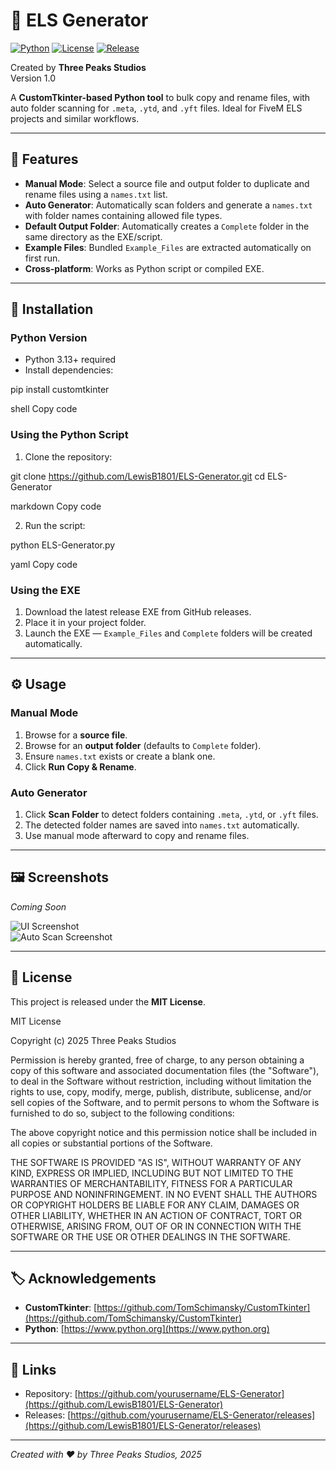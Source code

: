 # 🚓 ELS Generator

[![Python](https://img.shields.io/badge/python-3.13+-blue.svg)](https://www.python.org/)
[![License](https://img.shields.io/badge/license-MIT-green.svg)](LICENSE)
[![Release](https://img.shields.io/github/v/release/LewisB1801/ELS-Generator)](https://github.com/LewisB1801/ELS-Generator/releases)

Created by **Three Peaks Studios**  
Version 1.0

A **CustomTkinter-based Python tool** to bulk copy and rename files, with auto folder scanning for `.meta`, `.ytd`, and `.yft` files. Ideal for FiveM ELS projects and similar workflows.

---

## 📂 Features

- **Manual Mode**: Select a source file and output folder to duplicate and rename files using a `names.txt` list.  
- **Auto Generator**: Automatically scan folders and generate a `names.txt` with folder names containing allowed file types.  
- **Default Output Folder**: Automatically creates a `Complete` folder in the same directory as the EXE/script.  
- **Example Files**: Bundled `Example_Files` are extracted automatically on first run.  
- **Cross-platform**: Works as Python script or compiled EXE.

---

## 📝 Installation

### Python Version
- Python 3.13+ required
- Install dependencies:

pip install customtkinter

shell
Copy code

### Using the Python Script
1. Clone the repository:

git clone https://github.com/LewisB1801/ELS-Generator.git
cd ELS-Generator

markdown
Copy code

2. Run the script:

python ELS-Generator.py

yaml
Copy code

### Using the EXE
1. Download the latest release EXE from GitHub releases.  
2. Place it in your project folder.  
3. Launch the EXE — `Example_Files` and `Complete` folders will be created automatically.

---

## ⚙️ Usage

### Manual Mode
1. Browse for a **source file**.  
2. Browse for an **output folder** (defaults to `Complete` folder).  
3. Ensure `names.txt` exists or create a blank one.  
4. Click **Run Copy & Rename**.

### Auto Generator
1. Click **Scan Folder** to detect folders containing `.meta`, `.ytd`, or `.yft` files.  
2. The detected folder names are saved into `names.txt` automatically.  
3. Use manual mode afterward to copy and rename files.

---

## 🖼️ Screenshots

*Coming Soon*

![UI Screenshot](images/screenshot1.png)  
![Auto Scan Screenshot](images/screenshot2.png)  

---

## 📄 License

This project is released under the **MIT License**.

MIT License

Copyright (c) 2025 Three Peaks Studios

Permission is hereby granted, free of charge, to any person obtaining a copy of this software and associated documentation files (the "Software"), to deal in the Software without restriction, including without limitation the rights to use, copy, modify, merge, publish, distribute, sublicense, and/or sell copies of the Software, and to permit persons to whom the Software is furnished to do so, subject to the following conditions:

The above copyright notice and this permission notice shall be included in all copies or substantial portions of the Software.

THE SOFTWARE IS PROVIDED "AS IS", WITHOUT WARRANTY OF ANY KIND, EXPRESS OR IMPLIED, INCLUDING BUT NOT LIMITED TO THE WARRANTIES OF MERCHANTABILITY, FITNESS FOR A PARTICULAR PURPOSE AND NONINFRINGEMENT. IN NO EVENT SHALL THE AUTHORS OR COPYRIGHT HOLDERS BE LIABLE FOR ANY CLAIM, DAMAGES OR OTHER LIABILITY, WHETHER IN AN ACTION OF CONTRACT, TORT OR OTHERWISE, ARISING FROM, OUT OF OR IN CONNECTION WITH THE SOFTWARE OR THE USE OR OTHER DEALINGS IN THE SOFTWARE.

---

## 🏷️ Acknowledgements

- **CustomTkinter**: [https://github.com/TomSchimansky/CustomTkinter](https://github.com/TomSchimansky/CustomTkinter)  
- **Python**: [https://www.python.org](https://www.python.org)

---

## 🔗 Links

- Repository: [https://github.com/yourusername/ELS-Generator](https://github.com/LewisB1801/ELS-Generator)  
- Releases: [https://github.com/yourusername/ELS-Generator/releases](https://github.com/LewisB1801/ELS-Generator/releases)

---

*Created with ❤️ by Three Peaks Studios, 2025*
